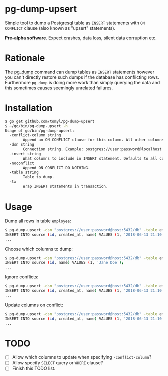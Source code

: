 # pg-dump-upsert

Simple tool to dump a Postgresql table as `INSERT` statements with `ON
CONFLICT` clause (also known as "upsert" statements).

**Pre-alpha software**. Expect crashes, data loss, silent data corruption etc.

# Rationale

The [pg\_dump](https://www.postgresql.org/docs/current/static/app-pgdump.html)
command can dump tables as `INSERT` statements however you can't directly
restore such dumps if the database has conflicting rows. Furthermore `pg_dump`
is doing more work than simply querying the data and this sometimes causes
seemingly unrelated failures.

# Installation

```bash
$ go get github.com/tomyl/pg-dump-upsert
$ ~/go/bin/pg-dump-upsert -h
Usage of go/bin/pg-dump-upsert:
  -conflict-column string
        Append an ON CONFLICT clause for this column. All other columns will be included in a DO UPDATE SET list.
  -dsn string
        Connection string. Example: postgres://user:password@localhost:5432/db?sslmode=disable
  -insert string
        What columns to include in INSERT statement. Defaults to all columns
  -noconflict
        Append ON CONFLICT DO NOTHING.
  -table string
        Table to dump.
  -tx
        Wrap INSERT statements in transaction.
```

# Usage

Dump all rows in table `employee`:

```bash
$ pg-dump-upsert -dsn "postgres://user:password@host:5432/db" -table employee 
INSERT INTO source (id, created_at, name) VALUES (1, '2018-06-13 21:10:34.769555+08', 'Jane Doe');
...
```

Choose which columns to dump:

```bash
$ pg-dump-upsert -dsn "postgres://user:password@host:5432/db" -table employee -insert id,name
INSERT INTO source (id, name) VALUES (1, 'Jane Doe');
...
```

Ignore conflicts:

```bash
$ pg-dump-upsert -dsn "postgres://user:password@host:5432/db" -table employee -noconflict
INSERT INTO source (id, created_at, name) VALUES (1, '2018-06-13 21:10:34.769555+08', 'Jane Doe') ON CONFLICT DO NOTHING;
...
```

Update columns on conflict:

```bash
$ pg-dump-upsert -dsn "postgres://user:password@host:5432/db" -table employee -conflict-column id
INSERT INTO source (id, created_at, name) VALUES (1, '2018-06-13 21:10:34.769555+08', 'Jane Doe') ON CONFLICT (id) DO UPDATE SET created_at=EXCLUDED.created_at, name=EXCLUDED.name;
...
```

# TODO
- [ ] Allow which columns to update when specifying `-conflict-column`?
- [ ] Allow specify `SELECT` query or `WHERE` clause?
- [ ] Finish this TODO list.
